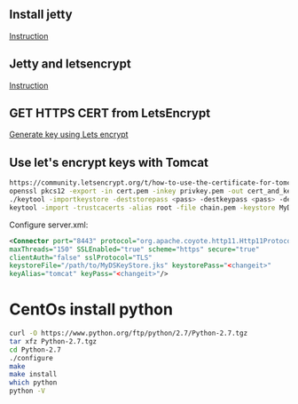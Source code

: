 ## Install jetty
[Instruction](http://pietervogelaar.nl/ubuntu-12-04-install-jetty-9)
## Jetty and letsencrypt
[Instruction](https://gist.github.com/xkr47/920ffe94f6a4c171ee59)

## GET HTTPS CERT from LetsEncrypt
[Generate key using Lets encrypt](https://certbot.eff.org/#ubuntuxenial-other)

## Use let's encrypt keys with Tomcat
```bash
https://community.letsencrypt.org/t/how-to-use-the-certificate-for-tomcat/3677/3
openssl pkcs12 -export -in cert.pem -inkey privkey.pem -out cert_and_key.p12 -name tomcat -CAfile chain.pem -caname root
./keytool -importkeystore -deststorepass <pass> -destkeypass <pass> -destkeystore MyDSKeyStore.jks -srckeystore cert_and_key.p12 -srcstoretype PKCS12 -srcstorepass <pass> -alias tomcat
keytool -import -trustcacerts -alias root -file chain.pem -keystore MyDSKeyStore.jks
```

Configure server.xml:
```xml
<Connector port="8443" protocol="org.apache.coyote.http11.Http11Protocol"
maxThreads="150" SSLEnabled="true" scheme="https" secure="true"
clientAuth="false" sslProtocol="TLS"
keystoreFile="/path/to/MyDSKeyStore.jks" keystorePass="<changeit>"
keyAlias="tomcat" keyPass="<changeit>"/>
```

# CentOs install python
```bash
curl -O https://www.python.org/ftp/python/2.7/Python-2.7.tgz
tar xfz Python-2.7.tgz
cd Python-2.7
./configure
make
make install
which python
python -V
```